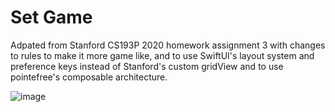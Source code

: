 # Set Game

Adpated from Stanford CS193P 2020 homework assignment 3 with changes to rules to make it more game like, and to use SwiftUI's layout system and preference keys instead of Stanford's custom gridView and to use pointefree's composable architecture.

![image](./preview.gif "Preview")
